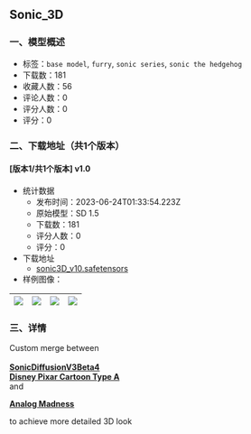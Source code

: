 ## Sonic_3D
### 一、模型概述

- 标签：`base model`, `furry`, `sonic series`, `sonic the hedgehog`
- 下载数：181
- 收藏人数：56
- 评论人数：0
- 评分人数：0
- 评分：0

### 二、下载地址（共1个版本）

#### [版本1/共1个版本] v1.0

- 统计数据
  - 发布时间：2023-06-24T01:33:54.223Z
  - 原始模型：SD 1.5
  - 下载数：181
  - 评分人数：0
  - 评分：0
- 下载地址
  - [sonic3D_v10.safetensors](https://civitai.com/api/download/models/102607)
- 样例图像：

| <img src="https://image.civitai.com/xG1nkqKTMzGDvpLrqFT7WA/6ee20c41-8f80-4ea2-ab2d-8650975a5094/width=450/1264444.jpeg" /> | <img src="https://image.civitai.com/xG1nkqKTMzGDvpLrqFT7WA/d090fed6-ba81-482b-bba7-497ae20b2bd7/width=450/1264450.jpeg" /> | <img src="https://image.civitai.com/xG1nkqKTMzGDvpLrqFT7WA/416586a6-2d5d-4edf-ab3b-2c475eb73d16/width=450/1264451.jpeg" /> | <img src="https://image.civitai.com/xG1nkqKTMzGDvpLrqFT7WA/1b722f57-177c-4e74-a1c5-76859bf04a41/width=450/1264452.jpeg" /> |
| ---- | ---- | ---- | ---- |


### 三、详情
<p>Custom merge between <br /><br /><a rel="ugc" href="https://civitai.com/models/1493"><strong><u>SonicDiffusionV3Beta4</u></strong></a><br /><a rel="ugc" href="https://civitai.com/models/65203/disney-pixar-cartoon-type-a"><strong><u>Disney Pixar Cartoon Type A</u></strong></a><br />and </p><p><a rel="ugc" href="https://civitai.com/models/8030/analog-madness-realistic-model"><strong><u>Analog Madness</u></strong></a></p><p></p><p>to achieve more detailed 3D look</p>